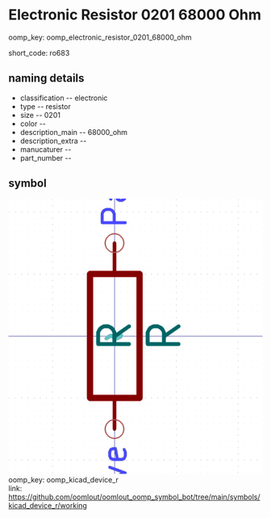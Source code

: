 # Electronic Resistor 0201 68000 Ohm
oomp_key: oomp_electronic_resistor_0201_68000_ohm  

short_code: ro683
## naming details
* classification -- electronic
* type -- resistor
* size -- 0201
* color -- 
* description_main -- 68000_ohm
* description_extra -- 
* manucaturer -- 
* part_number -- 



## symbol

![](symbol/0/working/working_600.png)  
oomp_key: oomp_kicad_device_r  
link: https://github.com/oomlout/oomlout_oomp_symbol_bot/tree/main/symbols/kicad_device_r/working  

